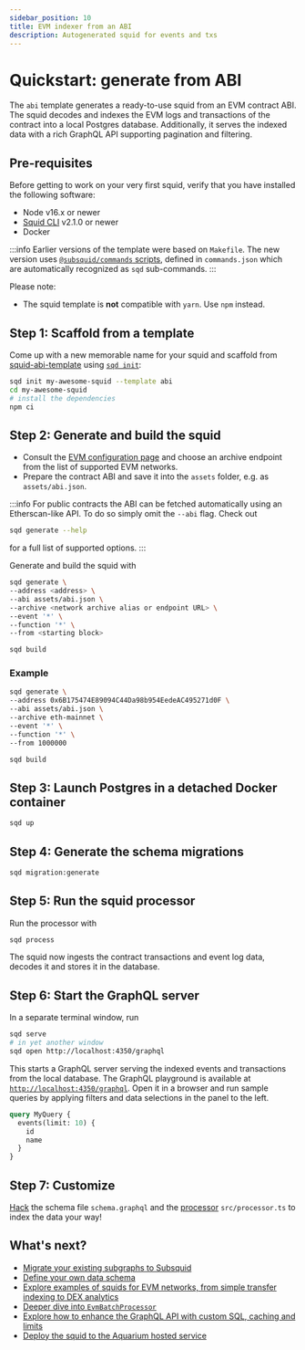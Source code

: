 ```yaml
---
sidebar_position: 10
title: EVM indexer from an ABI
description: Autogenerated squid for events and txs
---
```


# Quickstart: generate from ABI

The `abi` template generates a ready-to-use squid from an EVM contract ABI. The squid decodes and indexes the EVM logs and transactions of the contract into a local Postgres database. Additionally, it serves the indexed data with a rich GraphQL API supporting pagination and filtering.

## Pre-requisites

Before getting to work on your very first squid, verify that you have installed the following software: 

- Node v16.x or newer
- [Squid CLI](/squid-cli/installation) v2.1.0 or newer
- Docker

:::info
Earlier versions of the template were based on `Makefile`. The new version uses [`@subsquid/commands` scripts](https://github.com/subsquid/squid-sdk/tree/master/util/commands), defined in `commands.json` which are automatically recognized as `sqd` sub-commands.
:::

Please note:
- The squid template is **not** compatible with `yarn`. Use `npm` instead.

## Step 1: Scaffold from a template 

Come up with a new memorable name for your squid and scaffold from [squid-abi-template](https://github.com/subsquid/squid-abi-template)
using [`sqd init`](/squid-cli/init):

```bash
sqd init my-awesome-squid --template abi
cd my-awesome-squid
# install the dependencies
npm ci
```

##  Step 2: Generate and build the squid

- Consult the [EVM configuration page](/evm-indexing/configuration) and choose an archive endpoint from the list of supported EVM networks.
- Prepare the contract ABI and save it into the `assets` folder, e.g. as `assets/abi.json`.

:::info
For public contracts the ABI can be fetched automatically using an Etherscan-like API. To do so simply omit the `--abi` flag. Check out
```sh
sqd generate --help
```
for a full list of supported options.
:::

Generate and build the squid with
```bash
sqd generate \
--address <address> \
--abi assets/abi.json \
--archive <network archive alias or endpoint URL> \
--event '*' \
--function '*' \
--from <starting block>

sqd build
```

### Example

```bash
sqd generate \
--address 0x6B175474E89094C44Da98b954EedeAC495271d0F \
--abi assets/abi.json \
--archive eth-mainnet \
--event '*' \
--function '*' \
--from 1000000

sqd build
```

## Step 3: Launch Postgres in a detached Docker container

```bash
sqd up
```

## Step 4: Generate the schema migrations

```bash
sqd migration:generate
```

## Step 5: Run the squid processor

Run the processor with
```bash
sqd process
```

The squid now ingests the contract transactions and event log data, decodes it and stores it in the database.

## Step 6: Start the GraphQL server

In a separate terminal window, run

```bash
sqd serve
# in yet another window
sqd open http://localhost:4350/graphql
```

This starts a GraphQL server serving the indexed events and transactions from the local database. The GraphQL playground is available at [`http://localhost:4350/graphql`](http://localhost:4350/graphql). Open it in a browser and run sample queries by applying filters and data selections in the panel to the left.

```graphql
query MyQuery {
  events(limit: 10) {
    id
    name
  }
}
```

## Step 7: Customize

[Hack](/basics/squid-development) the schema file `schema.graphql` and the [processor](/evm-indexing) `src/processor.ts` to index the data your way!

## What's next?

- [Migrate your existing subgraphs to Subsquid](/migrate/migrate-subgraph)
- [Define your own data schema](/basics/schema-file)
- [Explore examples of squids for EVM networks, from simple transfer indexing to DEX analytics](/examples/#evm-processor)
- [Deeper dive into `EvmBatchProcessor`](/evm-indexing)
- [Explore how to enhance the GraphQL API with custom SQL, caching and limits](/graphql-api)
- [Deploy the squid to the Aquarium hosted service](/deploy-squid)
